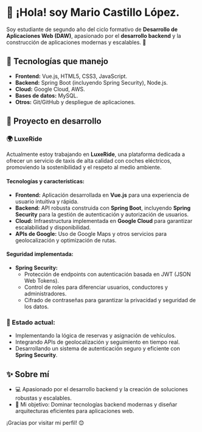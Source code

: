 # 👋 ¡Hola! soy Mario Castillo López.  

Soy estudiante de segundo año del ciclo formativo de **Desarrollo de Aplicaciones Web (DAW)**, apasionado por el **desarrollo backend** y la construcción de aplicaciones modernas y escalables. 🚀  

## 🌟 Tecnologías que manejo  
- **Frontend:** Vue.js, HTML5, CSS3, JavaScript.  
- **Backend:** Spring Boot (incluyendo Spring Security), Node.js.  
- **Cloud:** Google Cloud, AWS.  
- **Bases de datos:** MySQL.  
- **Otros:** Git/GitHub y despliegue de aplicaciones.  

## 🚀 Proyecto en desarrollo  
### 🌍 **LuxeRide**  
Actualmente estoy trabajando en **LuxeRide**, una plataforma dedicada a ofrecer un servicio de taxis de alta calidad con coches eléctricos, promoviendo la sostenibilidad y el respeto al medio ambiente.  

#### Tecnologías y características:  
- **Frontend:** Aplicación desarrollada en **Vue.js** para una experiencia de usuario intuitiva y rápida.  
- **Backend:** API robusta construida con **Spring Boot**, incluyendo **Spring Security** para la gestión de autenticación y autorización de usuarios.  
- **Cloud:** Infraestructura implementada en **Google Cloud** para garantizar escalabilidad y disponibilidad.  
- **APIs de Google:** Uso de Google Maps y otros servicios para geolocalización y optimización de rutas.  

#### Seguridad implementada:  
- **Spring Security:**  
  - Protección de endpoints con autenticación basada en JWT (JSON Web Tokens).  
  - Control de roles para diferenciar usuarios, conductores y administradores.  
  - Cifrado de contraseñas para garantizar la privacidad y seguridad de los datos.  

### 🌱 Estado actual:  
- Implementando la lógica de reservas y asignación de vehículos.  
- Integrando APIs de geolocalización y seguimiento en tiempo real.  
- Desarrollando un sistema de autenticación seguro y eficiente con **Spring Security**.  

## ✨ Sobre mí  
- 💻 Apasionado por el desarrollo backend y la creación de soluciones robustas y escalables.  
- 🎯 Mi objetivo: Dominar tecnologías backend modernas y diseñar arquitecturas eficientes para aplicaciones web.  


¡Gracias por visitar mi perfil! 😊  
